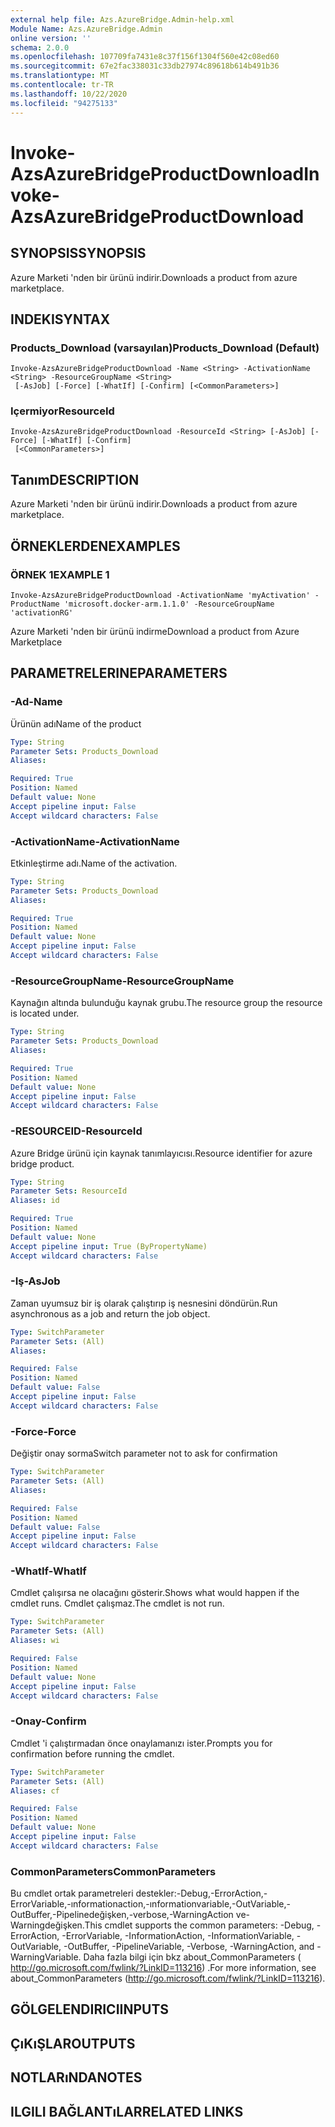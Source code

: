 ```yaml
---
external help file: Azs.AzureBridge.Admin-help.xml
Module Name: Azs.AzureBridge.Admin
online version: ''
schema: 2.0.0
ms.openlocfilehash: 107709fa7431e8c37f156f1304f560e42c08ed60
ms.sourcegitcommit: 67e2fac338031c33db27974c89618b614b491b36
ms.translationtype: MT
ms.contentlocale: tr-TR
ms.lasthandoff: 10/22/2020
ms.locfileid: "94275133"
---
```

# <span data-ttu-id="6adf7-101">Invoke-AzsAzureBridgeProductDownload</span><span class="sxs-lookup"><span data-stu-id="6adf7-101">Invoke-AzsAzureBridgeProductDownload</span></span>

## <span data-ttu-id="6adf7-102">SYNOPSIS</span><span class="sxs-lookup"><span data-stu-id="6adf7-102">SYNOPSIS</span></span>
<span data-ttu-id="6adf7-103">Azure Marketi 'nden bir ürünü indirir.</span><span class="sxs-lookup"><span data-stu-id="6adf7-103">Downloads a product from azure marketplace.</span></span>

## <span data-ttu-id="6adf7-104">INDEKI</span><span class="sxs-lookup"><span data-stu-id="6adf7-104">SYNTAX</span></span>

### <span data-ttu-id="6adf7-105">Products_Download (varsayılan)</span><span class="sxs-lookup"><span data-stu-id="6adf7-105">Products_Download (Default)</span></span>
```
Invoke-AzsAzureBridgeProductDownload -Name <String> -ActivationName <String> -ResourceGroupName <String>
 [-AsJob] [-Force] [-WhatIf] [-Confirm] [<CommonParameters>]
```

### <span data-ttu-id="6adf7-106">Içermiyor</span><span class="sxs-lookup"><span data-stu-id="6adf7-106">ResourceId</span></span>
```
Invoke-AzsAzureBridgeProductDownload -ResourceId <String> [-AsJob] [-Force] [-WhatIf] [-Confirm]
 [<CommonParameters>]
```

## <span data-ttu-id="6adf7-107">Tanım</span><span class="sxs-lookup"><span data-stu-id="6adf7-107">DESCRIPTION</span></span>
<span data-ttu-id="6adf7-108">Azure Marketi 'nden bir ürünü indirir.</span><span class="sxs-lookup"><span data-stu-id="6adf7-108">Downloads a product from azure marketplace.</span></span>

## <span data-ttu-id="6adf7-109">ÖRNEKLERDEN</span><span class="sxs-lookup"><span data-stu-id="6adf7-109">EXAMPLES</span></span>

### <span data-ttu-id="6adf7-110">ÖRNEK 1</span><span class="sxs-lookup"><span data-stu-id="6adf7-110">EXAMPLE 1</span></span>
```
Invoke-AzsAzureBridgeProductDownload -ActivationName 'myActivation' -ProductName 'microsoft.docker-arm.1.1.0' -ResourceGroupName 'activationRG'
```

<span data-ttu-id="6adf7-111">Azure Marketi 'nden bir ürünü indirme</span><span class="sxs-lookup"><span data-stu-id="6adf7-111">Download a product from Azure Marketplace</span></span>

## <span data-ttu-id="6adf7-112">PARAMETRELERINE</span><span class="sxs-lookup"><span data-stu-id="6adf7-112">PARAMETERS</span></span>

### <span data-ttu-id="6adf7-113">-Ad</span><span class="sxs-lookup"><span data-stu-id="6adf7-113">-Name</span></span>
<span data-ttu-id="6adf7-114">Ürünün adı</span><span class="sxs-lookup"><span data-stu-id="6adf7-114">Name of the product</span></span>

```yaml
Type: String
Parameter Sets: Products_Download
Aliases:

Required: True
Position: Named
Default value: None
Accept pipeline input: False
Accept wildcard characters: False
```

### <span data-ttu-id="6adf7-115">-ActivationName</span><span class="sxs-lookup"><span data-stu-id="6adf7-115">-ActivationName</span></span>
<span data-ttu-id="6adf7-116">Etkinleştirme adı.</span><span class="sxs-lookup"><span data-stu-id="6adf7-116">Name of the activation.</span></span>

```yaml
Type: String
Parameter Sets: Products_Download
Aliases:

Required: True
Position: Named
Default value: None
Accept pipeline input: False
Accept wildcard characters: False
```

### <span data-ttu-id="6adf7-117">-ResourceGroupName</span><span class="sxs-lookup"><span data-stu-id="6adf7-117">-ResourceGroupName</span></span>
<span data-ttu-id="6adf7-118">Kaynağın altında bulunduğu kaynak grubu.</span><span class="sxs-lookup"><span data-stu-id="6adf7-118">The resource group the resource is located under.</span></span>

```yaml
Type: String
Parameter Sets: Products_Download
Aliases:

Required: True
Position: Named
Default value: None
Accept pipeline input: False
Accept wildcard characters: False
```

### <span data-ttu-id="6adf7-119">-RESOURCEID</span><span class="sxs-lookup"><span data-stu-id="6adf7-119">-ResourceId</span></span>
<span data-ttu-id="6adf7-120">Azure Bridge ürünü için kaynak tanımlayıcısı.</span><span class="sxs-lookup"><span data-stu-id="6adf7-120">Resource identifier for azure bridge product.</span></span>

```yaml
Type: String
Parameter Sets: ResourceId
Aliases: id

Required: True
Position: Named
Default value: None
Accept pipeline input: True (ByPropertyName)
Accept wildcard characters: False
```

### <span data-ttu-id="6adf7-121">-Iş</span><span class="sxs-lookup"><span data-stu-id="6adf7-121">-AsJob</span></span>
<span data-ttu-id="6adf7-122">Zaman uyumsuz bir iş olarak çalıştırıp iş nesnesini döndürün.</span><span class="sxs-lookup"><span data-stu-id="6adf7-122">Run asynchronous as a job and return the job object.</span></span>


```yaml
Type: SwitchParameter
Parameter Sets: (All)
Aliases:

Required: False
Position: Named
Default value: False
Accept pipeline input: False
Accept wildcard characters: False
```

### <span data-ttu-id="6adf7-123">-Force</span><span class="sxs-lookup"><span data-stu-id="6adf7-123">-Force</span></span>
<span data-ttu-id="6adf7-124">Değiştir onay sorma</span><span class="sxs-lookup"><span data-stu-id="6adf7-124">Switch parameter not to ask for confirmation</span></span>

```yaml
Type: SwitchParameter
Parameter Sets: (All)
Aliases:

Required: False
Position: Named
Default value: False
Accept pipeline input: False
Accept wildcard characters: False
```

### <span data-ttu-id="6adf7-125">-WhatIf</span><span class="sxs-lookup"><span data-stu-id="6adf7-125">-WhatIf</span></span>
<span data-ttu-id="6adf7-126">Cmdlet çalışırsa ne olacağını gösterir.</span><span class="sxs-lookup"><span data-stu-id="6adf7-126">Shows what would happen if the cmdlet runs.</span></span>
<span data-ttu-id="6adf7-127">Cmdlet çalışmaz.</span><span class="sxs-lookup"><span data-stu-id="6adf7-127">The cmdlet is not run.</span></span>

```yaml
Type: SwitchParameter
Parameter Sets: (All)
Aliases: wi

Required: False
Position: Named
Default value: None
Accept pipeline input: False
Accept wildcard characters: False
```

### <span data-ttu-id="6adf7-128">-Onay</span><span class="sxs-lookup"><span data-stu-id="6adf7-128">-Confirm</span></span>
<span data-ttu-id="6adf7-129">Cmdlet 'i çalıştırmadan önce onaylamanızı ister.</span><span class="sxs-lookup"><span data-stu-id="6adf7-129">Prompts you for confirmation before running the cmdlet.</span></span>

```yaml
Type: SwitchParameter
Parameter Sets: (All)
Aliases: cf

Required: False
Position: Named
Default value: None
Accept pipeline input: False
Accept wildcard characters: False
```

### <span data-ttu-id="6adf7-130">CommonParameters</span><span class="sxs-lookup"><span data-stu-id="6adf7-130">CommonParameters</span></span>
<span data-ttu-id="6adf7-131">Bu cmdlet ortak parametreleri destekler:-Debug,-ErrorAction,-ErrorVariable,-ınformationaction,-ınformationvariable,-OutVariable,-OutBuffer,-Pipelinedeğişken,-verbose,-WarningAction ve-Warningdeğişken.</span><span class="sxs-lookup"><span data-stu-id="6adf7-131">This cmdlet supports the common parameters: -Debug, -ErrorAction, -ErrorVariable, -InformationAction, -InformationVariable, -OutVariable, -OutBuffer, -PipelineVariable, -Verbose, -WarningAction, and -WarningVariable.</span></span> <span data-ttu-id="6adf7-132">Daha fazla bilgi için bkz about_CommonParameters ( http://go.microsoft.com/fwlink/?LinkID=113216) .</span><span class="sxs-lookup"><span data-stu-id="6adf7-132">For more information, see about_CommonParameters (http://go.microsoft.com/fwlink/?LinkID=113216).</span></span>

## <span data-ttu-id="6adf7-133">GÖLGELENDIRICI</span><span class="sxs-lookup"><span data-stu-id="6adf7-133">INPUTS</span></span>

## <span data-ttu-id="6adf7-134">ÇıKıŞLAR</span><span class="sxs-lookup"><span data-stu-id="6adf7-134">OUTPUTS</span></span>

## <span data-ttu-id="6adf7-135">NOTLARıNDA</span><span class="sxs-lookup"><span data-stu-id="6adf7-135">NOTES</span></span>

## <span data-ttu-id="6adf7-136">ILGILI BAĞLANTıLAR</span><span class="sxs-lookup"><span data-stu-id="6adf7-136">RELATED LINKS</span></span>
